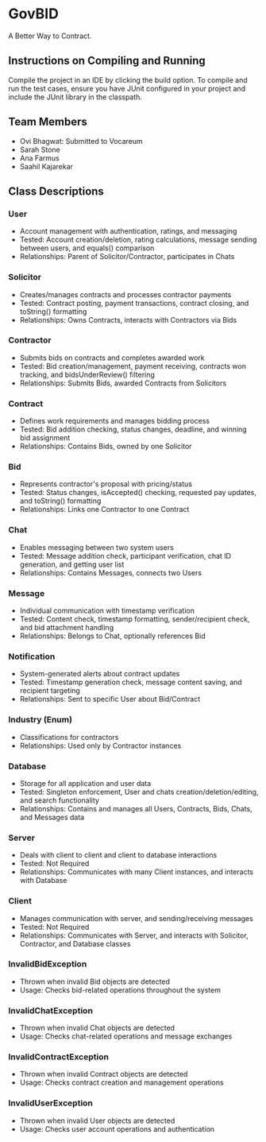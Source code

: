 # GovBID 
A Better Way to Contract.

## Instructions on Compiling and Running
   Compile the project in an IDE by clicking the build option. To compile and run the test cases, ensure you have JUnit configured in your project and include the JUnit library in the classpath.

## Team Members
- Ovi Bhagwat: Submitted to Vocareum
- Sarah Stone
- Ana Farmus
- Saahil Kajarekar

## Class Descriptions

### User
- Account management with authentication, ratings, and messaging
- Tested: Account creation/deletion, rating calculations, message sending between users, and equals() comparison
- Relationships: Parent of Solicitor/Contractor, participates in Chats

### Solicitor
- Creates/manages contracts and processes contractor payments
- Tested: Contract posting, payment transactions, contract closing, and toString() formatting
- Relationships: Owns Contracts, interacts with Contractors via Bids

### Contractor
- Submits bids on contracts and completes awarded work
- Tested: Bid creation/management, payment receiving, contracts won tracking, and bidsUnderReview() filtering
- Relationships: Submits Bids, awarded Contracts from Solicitors

### Contract
- Defines work requirements and manages bidding process
- Tested: Bid addition checking, status changes, deadline, and winning bid assignment
- Relationships: Contains Bids, owned by one Solicitor

### Bid
- Represents contractor's proposal with pricing/status
- Tested: Status changes, isAccepted() checking, requested pay updates, and toString() formatting
- Relationships: Links one Contractor to one Contract

### Chat
- Enables messaging between two system users
- Tested: Message addition check, participant verification, chat ID generation, and getting user list
- Relationships: Contains Messages, connects two Users

### Message
- Individual communication with timestamp verification
- Tested: Content check, timestamp formatting, sender/recipient check, and bid attachment handling
- Relationships: Belongs to Chat, optionally references Bid

### Notification
- System-generated alerts about contract updates
- Tested: Timestamp generation check, message content saving, and recipient targeting
- Relationships: Sent to specific User about Bid/Contract

### Industry (Enum)
- Classifications for contractors
- Relationships: Used only by Contractor instances

### Database
- Storage for all application and user data
- Tested: Singleton enforcement, User and chats creation/deletion/editing, and search functionality
- Relationships: Contains and manages all Users, Contracts, Bids, Chats, and Messages data

### Server
- Deals with client to client and client to database interactions
- Tested: Not Required
- Relationships: Communicates with many Client instances, and interacts with Database

### Client
- Manages communication with server, and sending/receiving messages
- Tested: Not Required
- Relationships: Communicates with Server, and interacts with Solicitor, Contractor, and Database classes

### InvalidBidException
- Thrown when invalid Bid objects are detected
- Usage: Checks bid-related operations throughout the system

### InvalidChatException
- Thrown when invalid Chat objects are detected
- Usage: Checks chat-related operations and message exchanges

### InvalidContractException
- Thrown when invalid Contract objects are detected
- Usage: Checks contract creation and management operations

### InvalidUserException
- Thrown when invalid User objects are detected
- Usage: Checks user account operations and authentication